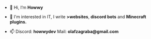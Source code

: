 <ul><li>👋 Hi, I’m <b>Howwy</b></li></ul>
<ul><li>👀 I'm interested in IT, I write <b>>websites</b>, <b>discord bots</b> and <b>Minecraft plugins.</b></li></ul>
<ul><li>📫 Discord: <b>howwydev</b> Mail: <b>olafzagraba@gmail.com</b></li></ul>
